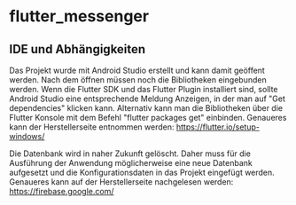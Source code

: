 # flutter_messenger

## IDE und Abhängigkeiten

Das Projekt wurde mit Android Studio erstellt und kann damit geöffent werden. Nach dem öffnen müssen
noch die Bibliotheken eingebunden werden. Wenn die Flutter SDK und das Flutter Plugin installiert
sind, sollte Android Studio eine entsprechende Meldung Anzeigen, in der man auf "Get dependencies"
klicken kann. Alternativ kann man die Bibliotheken über die Flutter Konsole mit dem Befehl
"flutter packages get" einbinden. Genaueres kann der Herstellerseite entnommen werden:
https://flutter.io/setup-windows/


Die Datenbank wird in naher Zukunft gelöscht. Daher muss für die Ausführung der Anwendung
möglicherweise eine neue Datenbank aufgesetzt und die Konfigurationsdaten in das Projekt
eingefügt werden. Genaueres kann auf der Herstellerseite nachgelesen werden:
https://firebase.google.com/

